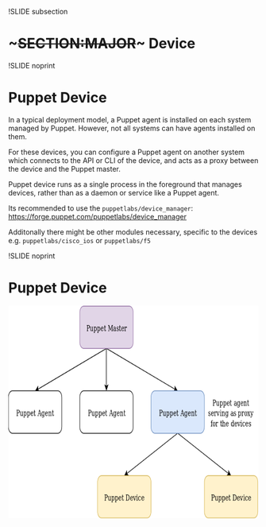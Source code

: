 !SLIDE subsection
# ~~~SECTION:MAJOR~~~ Device

!SLIDE noprint
# Puppet Device

In a typical deployment model, a Puppet agent is installed on each system managed by Puppet. However, not all systems can have agents installed on them.

For these devices, you can configure a Puppet agent on another system which connects to the API or CLI of the device, and acts as a proxy between the device and the Puppet master.

Puppet device runs as a single process in the foreground that manages devices, rather than as a daemon or service like a Puppet agent.

Its recommended to use the `puppetlabs/device_manager`: https://forge.puppet.com/puppetlabs/device_manager

Additonally there might be other modules necessary, specific to the devices e.g. `puppetlabs/cisco_ios` or `puppetlabs/f5`

!SLIDE noprint
# Puppet Device

<center><img src="./_images/Puppet_Device.png" style="width:800px;height:428px;" alt="Legacy Classification"/></center>

